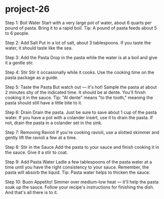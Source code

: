 # project-26
Step 1: Boil Water
Start with a very large pot of water, about 6 quarts per pound of pasta. Bring it to a rapid boil. Tip: A pound of pasta feeds about 5 to 6 people.

Step 2: Add Salt
Put in a lot of salt, about 3 tablespoons. If you taste the water, it should taste like the sea.


Step 3: Add the Pasta
Drop in the pasta while the water is at a boil and give it a gentle stir.


Step 4: Stir
Stir it occasionally while it cooks. Use the cooking time on the pasta package as a guide.

Step 5: Taste the Pasta
But watch out — it's hot! Sample the pasta at about 2 minutes shy of the indicated time. It should be al dente. You'll finish cooking it in the sauce. Tip: "Al dente" means "to the tooth," meaning the pasta should still have a little bite to it.

Step 6: Drain
Drain the pasta. Just be sure to save about 1 cup of the pasta water. If you have a pot with a colander insert, use it to drain the pasta. If not, drain the pasta in a colander set in the sink.


Step 7: Removing Ravioli
If you're cooking ravioli, use a slotted skimmer and gently lift the ravioli a few at a time.


Step 8: Stir in the Sauce
Add the pasta to your sauce and finish cooking it in the sauce. Give it a stir to coat.


Step 9: Add Pasta Water
Ladle a few tablespoons of the pasta water at a time until you have the right consistency to your sauce. Remember, the pasta will absorb the liquid. Tip: Pasta water helps to thicken the sauce.

Step 10: Buon Appetito!
Simmer over medium-low heat — it'll help the pasta soak up the sauce. Follow your recipe's instructions for finishing the dish. And that's all there is to it.

